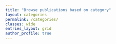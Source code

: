 ```yaml
---
title: "Browse publications based on category"
layout: categories
permalink: /categories/
classes: wide
entries_layout: grid
author_profile: true
---
```

